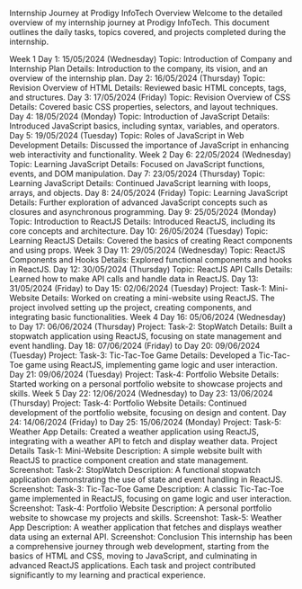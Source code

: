 Internship Journey at Prodigy InfoTech
Overview
Welcome to the detailed overview of my internship journey at Prodigy InfoTech. This document outlines the daily tasks, topics covered, and projects completed during the internship.

Week 1
Day 1: 15/05/2024 (Wednesday)
Topic: Introduction of Company and Internship Plan
Details: Introduction to the company, its vision, and an overview of the internship plan.
Day 2: 16/05/2024 (Thursday)
Topic: Revision Overview of HTML
Details: Reviewed basic HTML concepts, tags, and structures.
Day 3: 17/05/2024 (Friday)
Topic: Revision Overview of CSS
Details: Covered basic CSS properties, selectors, and layout techniques.
Day 4: 18/05/2024 (Monday)
Topic: Introduction of JavaScript
Details: Introduced JavaScript basics, including syntax, variables, and operators.
Day 5: 19/05/2024 (Tuesday)
Topic: Roles of JavaScript in Web Development
Details: Discussed the importance of JavaScript in enhancing web interactivity and functionality.
Week 2
Day 6: 22/05/2024 (Wednesday)
Topic: Learning JavaScript
Details: Focused on JavaScript functions, events, and DOM manipulation.
Day 7: 23/05/2024 (Thursday)
Topic: Learning JavaScript
Details: Continued JavaScript learning with loops, arrays, and objects.
Day 8: 24/05/2024 (Friday)
Topic: Learning JavaScript
Details: Further exploration of advanced JavaScript concepts such as closures and asynchronous programming.
Day 9: 25/05/2024 (Monday)
Topic: Introduction to ReactJS
Details: Introduced ReactJS, including its core concepts and architecture.
Day 10: 26/05/2024 (Tuesday)
Topic: Learning ReactJS
Details: Covered the basics of creating React components and using props.
Week 3
Day 11: 29/05/2024 (Wednesday)
Topic: ReactJS Components and Hooks
Details: Explored functional components and hooks in ReactJS.
Day 12: 30/05/2024 (Thursday)
Topic: ReactJS API Calls
Details: Learned how to make API calls and handle data in ReactJS.
Day 13: 31/05/2024 (Friday) to Day 15: 02/06/2024 (Tuesday)
Project: Task-1: Mini-Website
Details: Worked on creating a mini-website using ReactJS. The project involved setting up the project, creating components, and integrating basic functionalities.
Week 4
Day 16: 05/06/2024 (Wednesday) to Day 17: 06/06/2024 (Thursday)
Project: Task-2: StopWatch
Details: Built a stopwatch application using ReactJS, focusing on state management and event handling.
Day 18: 07/06/2024 (Friday) to Day 20: 09/06/2024 (Tuesday)
Project: Task-3: Tic-Tac-Toe Game
Details: Developed a Tic-Tac-Toe game using ReactJS, implementing game logic and user interaction.
Day 21: 09/06/2024 (Tuesday)
Project: Task-4: Portfolio Website
Details: Started working on a personal portfolio website to showcase projects and skills.
Week 5
Day 22: 12/06/2024 (Wednesday) to Day 23: 13/06/2024 (Thursday)
Project: Task-4: Portfolio Website
Details: Continued development of the portfolio website, focusing on design and content.
Day 24: 14/06/2024 (Friday) to Day 25: 15/06/2024 (Monday)
Project: Task-5: Weather App
Details: Created a weather application using ReactJS, integrating with a weather API to fetch and display weather data.
Project Details
Task-1: Mini-Website
Description: A simple website built with ReactJS to practice component creation and state management.
Screenshot: 
Task-2: StopWatch
Description: A functional stopwatch application demonstrating the use of state and event handling in ReactJS.
Screenshot: 
Task-3: Tic-Tac-Toe Game
Description: A classic Tic-Tac-Toe game implemented in ReactJS, focusing on game logic and user interaction.
Screenshot: 
Task-4: Portfolio Website
Description: A personal portfolio website to showcase my projects and skills.
Screenshot: 
Task-5: Weather App
Description: A weather application that fetches and displays weather data using an external API.
Screenshot: 
Conclusion
This internship has been a comprehensive journey through web development, starting from the basics of HTML and CSS, moving to JavaScript, and culminating in advanced ReactJS applications. Each task and project contributed significantly to my learning and practical experience.

